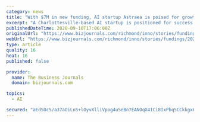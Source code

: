 ```yaml
---
category: news
title: "With $7M in new funding, AI startup Astraea is poised for growth in 2021"
excerpt: "A Charlottesville-based AI startup is positioned for success in 2021, thanks to two recent raises totaling more than $7 million."
publishedDateTime: 2020-09-10T17:06:00Z
originalUrl: "https://www.bizjournals.com/richmond/inno/stories/fundings/2020/09/10/astraea-raises-two-rounds-of-funding.html"
webUrl: "https://www.bizjournals.com/richmond/inno/stories/fundings/2020/09/10/astraea-raises-two-rounds-of-funding.html"
type: article
quality: 16
heat: 16
published: false

provider:
  name: The Business Journals
  domain: bizjournals.com

topics:
  - AI

secured: "aEdSOc5/a37aOiLnS+lOyvXlliVpog4u5eBn7EANOqX41Ci8IxPbqSCCkkgx6brgUXwBD7l8g1NbtX08ELjXyz+mwuBgTF+50FXN9kodcgROVkHgcd/v6+wARZWPCnXJjKySbNpm3eqLIbZkZ5pwD0hUkXbG9sueEcvVG7xdQcZfk6S+vZTxx4ezm383aXRPT6YHWWm4bYc4oQF4XIUNZLm+YMAaorMebWr0yZyueZ7QIhBCV17zcx9EX9u0+HObaRHabd5pav5JCdt1XXqksmmcgr+AEcPuNjBJv+l4gZmE258IB0S3Dm1seRqPcPjzyWu30hePDFmkXymYbY9U8evfbXJ56xj+e47ediEaYJ8=;OFZUQYHOFB7Nu+pZy+fbUw=="
---
```


